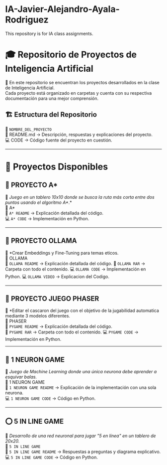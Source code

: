 # IA-Javier-Alejandro-Ayala-Rodriguez
This repository is for IA class assignments.


# 🎓 Repositorio de Proyectos de Inteligencia Artificial  

📌 En este repositorio se encuentran los proyectos desarrollados en la clase de Inteligencia Artificial.  
Cada proyecto está organizado en carpetas y cuenta con su respectiva documentación para una mejor comprensión.  


## 🏗 Estructura del Repositorio  
📂 `NOMBRE_DEL_PROYECTO`  
     📜 README.md → Descripción, respuestas y explicaciones del proyecto.  
     💻 CODE      → Código fuente del proyecto en cuestión.  

---

#                                                                                          🚀 Proyectos Disponibles  

## 🔎 PROYECTO A*  
📌 *Juego en un tablero 10x10 donde se busca la ruta más corta entre dos puntos usando el algoritmo A\**.*  
📂 A*  
    📜 `A* README` → Explicación detallada del código.  
    💻 `A* CODE`   → Implementación en Python.  

---

## 🔎 PROYECTO OLLAMA  
📌 *Crear Embeddings y Fine-Tuning para temas eticos.  
📂 OLLAMA  
    📜 `OLLAMA README` → Explicación detallada del código. 
    📜 `OLLAMA RAR` →  Carpeta con todo el contenido.
    💻 `OLLAMA CODE`   → Implementación en Python. 
    💻 `OLLAMA VIDEO`   → Explicacion del Codigo. 

---
## 🔎 PROYECTO JUEGO PHASER  
📌 *Editar el cascaron del juego con el objetivo de la jugabilidad automatica mediante 3 modelos diferentes.  
📂 PHASER  
    📜 `PYGAME README` → Explicación detallada del código.  
    📜 `PYGAME RAR` → Carpeta con todo el contenido. 
    💻 `PYGAME CODE`   → Implementación en Python.  

---

## 🧠 1 NEURON GAME  
📌 *Juego de Machine Learning donde una única neurona debe aprender a esquivar balas.*  
📂 1 NEURON GAME  
     📜 `1 NEURON GAME README` → Explicación de la implementación con una sola neurona.  
     💻 `1 NEURON GAME CODE`   → Código en Python.  

---

## ⭕ 5 IN LINE GAME
📌 *Desarrollo de una red neuronal para jugar "5 en línea" en un tablero de 20x20.*  
📂 `5 IN LINE GAME`  
     📜 `5 IN LINE GAME README` → Respuestas a preguntas y diagrama explicativo.  
     💻 `5 IN LINE GAME CODE`   → Código en Python.  
